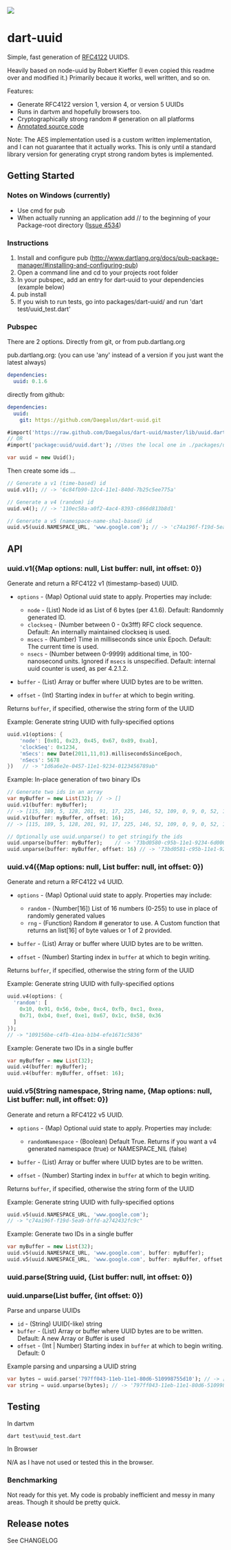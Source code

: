 [![](https://drone.io/daegalus/dart-uuid/status.png)](https://drone.io/daegalus/dart-uuid/latest)

# dart-uuid

Simple, fast generation of [RFC4122](http://www.ietf.org/rfc/rfc4122.txt) UUIDS.

Heavily based on node-uuid by Robert Kieffer (I even copied this readme over and modified it.) 
Primarily becaue it works, well written, and so on.

Features:

* Generate RFC4122 version 1, version 4, or version 5 UUIDs
* Runs in dartvm and hopefully browsers too.
* Cryptographically strong random # generation on all platforms
* [Annotated source code](http://daegalus.github.com/annotated/dart-uuid/Uuid/Uuid.html)

Note: The AES implementation used is a custom written implementation, and I can not guarantee that it actually works. This is only until a standard library version for generating crypt strong random bytes is implemented.

## Getting Started

### Notes on Windows (currently)

* Use cmd for pub
* When actually running an application add // to the beginning of your Package-root directory ([Issue 4534](http://code.google.com/p/dart/issues/detail?id=4534))

### Instructions

1. Install and configure pub (http://www.dartlang.org/docs/pub-package-manager/#installing-and-configuring-pub)
2. Open a command line and cd to your projects root folder
3. In your pubspec, add an entry for dart-uuid to your dependencies (example below)
3. pub install
4. If you wish to run tests, go into packages/dart-uuid/ and run 'dart test/uuid_test.dart'

### Pubspec

There are 2 options. Directly from git, or from pub.dartlang.org

pub.dartlang.org: (you can use 'any' instead of a version if you just want the latest always)
```yaml
dependencies:
  uuid: 0.1.6
```

directly from github:
```yaml
dependencies:
  uuid:
    git: https://github.com/Daegalus/dart-uuid.git
```

```dart
#import('https://raw.github.com/Daegalus/dart-uuid/master/lib/uuid.dart'); //pulls it directly from github.
// OR
#import('package:uuid/uuid.dart'); //Uses the local one in ./packages/uuid/lib/uuid.dart

var uuid = new Uuid();
```

Then create some ids ...

```dart
// Generate a v1 (time-based) id
uuid.v1(); // -> '6c84fb90-12c4-11e1-840d-7b25c5ee775a'

// Generate a v4 (random) id
uuid.v4(); // -> '110ec58a-a0f2-4ac4-8393-c866d813b8d1'

// Generate a v5 (namespace-name-sha1-based) id
uuid.v5(uuid.NAMESPACE_URL, 'www.google.com'); // -> 'c74a196f-f19d-5ea9-bffd-a2742432fc9c'
```

## API

### uuid.v1({Map options: null, List buffer: null, int offset: 0})

Generate and return a RFC4122 v1 (timestamp-based) UUID.

* `options` - (Map) Optional uuid state to apply. Properties may include:

  * `node` - (List) Node id as List of 6 bytes (per 4.1.6). Default: Randomnly generated ID.
  * `clockseq` - (Number between 0 - 0x3fff) RFC clock sequence.  Default: An internally maintained clockseq is used.
  * `msecs` - (Number) Time in milliseconds since unix Epoch.  Default: The current time is used.
  * `nsecs` - (Number between 0-9999) additional time, in 100-nanosecond units. Ignored if `msecs` is unspecified. Default: internal uuid counter is used, as per 4.2.1.2.

* `buffer` - (List) Array or buffer where UUID bytes are to be written.
* `offset` - (Int) Starting index in `buffer` at which to begin writing.

Returns `buffer`, if specified, otherwise the string form of the UUID

Example: Generate string UUID with fully-specified options

```dart
uuid.v1(options: {
    'node': [0x01, 0x23, 0x45, 0x67, 0x89, 0xab],
    'clockSeq': 0x1234,
    'mSecs': new Date(2011,11,01).millisecondsSinceEpoch,
    'nSecs': 5678
})   // -> "1d6a6e2e-0457-11e1-9234-0123456789ab"
```

Example: In-place generation of two binary IDs

```dart
// Generate two ids in an array
var myBuffer = new List(32); // -> []
uuid.v1(buffer: myBuffer);   
// -> [115, 189, 5, 128, 201, 91, 17, 225, 146, 52, 109, 0, 9, 0, 52, 128, null, null, null, null, null, null, null, null, null, null, null, null, null, null, null, null]
uuid.v1(buffer: myBuffer, offset: 16);  
// -> [115, 189, 5, 128, 201, 91, 17, 225, 146, 52, 109, 0, 9, 0, 52, 128, 115, 189, 5, 129, 201, 91, 17, 225, 146, 52, 109, 0, 9, 0, 52, 128]

// Optionally use uuid.unparse() to get stringify the ids
uuid.unparse(buffer: myBuffer);    // -> '73bd0580-c95b-11e1-9234-6d0009003480'
uuid.unparse(buffer: myBuffer, offset: 16) // -> '73bd0581-c95b-11e1-9234-6d0009003480'
```

### uuid.v4({Map options: null, List buffer: null, int offset: 0})

Generate and return a RFC4122 v4 UUID.

* `options` - (Map) Optional uuid state to apply. Properties may include:

  * `random` - (Number[16]) List of 16 numbers (0-255) to use in place of randomly generated values
  * `rng` - (Function) Random # generator to use. A Custom function that returns an list[16] of byte values or 1 of 2 provided.

* `buffer` - (List) Array or buffer where UUID bytes are to be written.
* `offset` - (Number) Starting index in `buffer` at which to begin writing.

Returns `buffer`, if specified, otherwise the string form of the UUID

Example: Generate string UUID with fully-specified options

```dart
uuid.v4(options: {
  'random': [
    0x10, 0x91, 0x56, 0xbe, 0xc4, 0xfb, 0xc1, 0xea,
    0x71, 0xb4, 0xef, 0xe1, 0x67, 0x1c, 0x58, 0x36
  ]
});
// -> "109156be-c4fb-41ea-b1b4-efe1671c5836"
```

Example: Generate two IDs in a single buffer

```dart
var myBuffer = new List(32);
uuid.v4(buffer: myBuffer);
uuid.v4(buffer: myBuffer, offset: 16);
```

### uuid.v5(String namespace, String name, {Map options: null, List buffer: null, int offset: 0})

Generate and return a RFC4122 v5 UUID.

* `options` - (Map) Optional uuid state to apply. Properties may include:

  * `randomNamespace` - (Boolean) Default True. Returns if you want a v4 generated namespace (true) or NAMESPACE_NIL (false)

* `buffer` - (List) Array or buffer where UUID bytes are to be written.
* `offset` - (Number) Starting index in `buffer` at which to begin writing.

Returns `buffer`, if specified, otherwise the string form of the UUID

Example: Generate string UUID with fully-specified options

```dart
uuid.v5(uuid.NAMESPACE_URL, 'www.google.com');
// -> "c74a196f-f19d-5ea9-bffd-a2742432fc9c"
```

Example: Generate two IDs in a single buffer

```dart
var myBuffer = new List(32);
uuid.v5(uuid.NAMESPACE_URL, 'www.google.com', buffer: myBuffer);
uuid.v5(uuid.NAMESPACE_URL, 'www.google.com', buffer: myBuffer, offset: 16);
```

### uuid.parse(String uuid, {List buffer: null, int offset: 0})
### uuid.unparse(List buffer, {int offset: 0})

Parse and unparse UUIDs

  * `id` - (String) UUID(-like) string
  * `buffer` - (List) Array or buffer where UUID bytes are to be written. Default: A new Array or Buffer is used
  * `offset` - (Int | Number) Starting index in `buffer` at which to begin writing. Default: 0

Example parsing and unparsing a UUID string

```dart
var bytes = uuid.parse('797ff043-11eb-11e1-80d6-510998755d10'); // -> [121, 127, 240, 67, 17, 235, 17, 225, 128, 214, 81, 9, 152, 117, 93, 16]
var string = uuid.unparse(bytes); // -> '797ff043-11eb-11e1-80d6-510998755d10'
```
## Testing

In dartvm

```
dart test\uuid_test.dart
```

In Browser

N/A as I have not used or tested this in the browser.

### Benchmarking

Not ready for this yet. My code is probably inefficient and messy in many areas. Though it should be pretty quick.

## Release notes
See CHANGELOG
